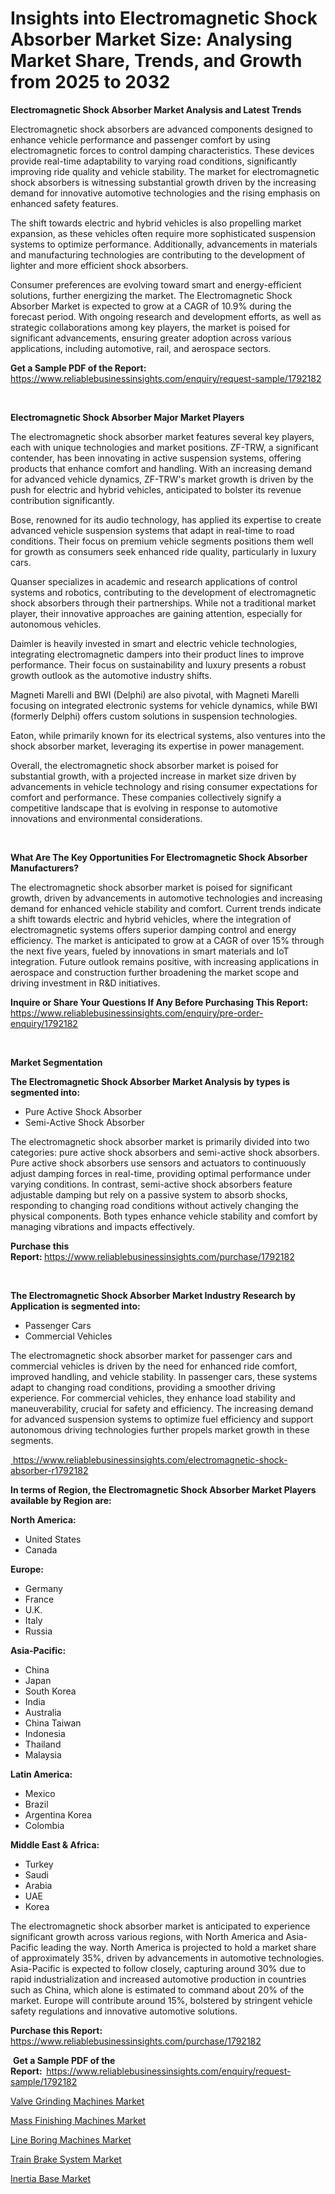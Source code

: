 <p><h1>Insights into Electromagnetic Shock Absorber Market Size: Analysing Market Share, Trends, and Growth from 2025 to 2032</h1></p><p><strong>Electromagnetic Shock Absorber Market Analysis and Latest Trends</strong></p>
<p><p>Electromagnetic shock absorbers are advanced components designed to enhance vehicle performance and passenger comfort by using electromagnetic forces to control damping characteristics. These devices provide real-time adaptability to varying road conditions, significantly improving ride quality and vehicle stability. The market for electromagnetic shock absorbers is witnessing substantial growth driven by the increasing demand for innovative automotive technologies and the rising emphasis on enhanced safety features.</p><p>The shift towards electric and hybrid vehicles is also propelling market expansion, as these vehicles often require more sophisticated suspension systems to optimize performance. Additionally, advancements in materials and manufacturing technologies are contributing to the development of lighter and more efficient shock absorbers. </p><p>Consumer preferences are evolving toward smart and energy-efficient solutions, further energizing the market. The Electromagnetic Shock Absorber Market is expected to grow at a CAGR of 10.9% during the forecast period. With ongoing research and development efforts, as well as strategic collaborations among key players, the market is poised for significant advancements, ensuring greater adoption across various applications, including automotive, rail, and aerospace sectors.</p></p>
<p><strong>Get a Sample PDF of the Report:&nbsp;</strong> <a href="https://www.reliablebusinessinsights.com/enquiry/request-sample/1792182?utm_campaign=101&utm_medium=2&utm_source=Github&utm_content=ia&utm_term=10042025&utm_id=electromagnetic-shock-absorber">https://www.reliablebusinessinsights.com/enquiry/request-sample/1792182</a></p>
<p>&nbsp;</p>
<p><strong>Electromagnetic Shock Absorber Major Market Players</strong></p>
<p><p>The electromagnetic shock absorber market features several key players, each with unique technologies and market positions. ZF-TRW, a significant contender, has been innovating in active suspension systems, offering products that enhance comfort and handling. With an increasing demand for advanced vehicle dynamics, ZF-TRW's market growth is driven by the push for electric and hybrid vehicles, anticipated to bolster its revenue contribution significantly.</p><p>Bose, renowned for its audio technology, has applied its expertise to create advanced vehicle suspension systems that adapt in real-time to road conditions. Their focus on premium vehicle segments positions them well for growth as consumers seek enhanced ride quality, particularly in luxury cars.</p><p>Quanser specializes in academic and research applications of control systems and robotics, contributing to the development of electromagnetic shock absorbers through their partnerships. While not a traditional market player, their innovative approaches are gaining attention, especially for autonomous vehicles.</p><p>Daimler is heavily invested in smart and electric vehicle technologies, integrating electromagnetic dampers into their product lines to improve performance. Their focus on sustainability and luxury presents a robust growth outlook as the automotive industry shifts.</p><p>Magneti Marelli and BWI (Delphi) are also pivotal, with Magneti Marelli focusing on integrated electronic systems for vehicle dynamics, while BWI (formerly Delphi) offers custom solutions in suspension technologies.</p><p>Eaton, while primarily known for its electrical systems, also ventures into the shock absorber market, leveraging its expertise in power management.</p><p>Overall, the electromagnetic shock absorber market is poised for substantial growth, with a projected increase in market size driven by advancements in vehicle technology and rising consumer expectations for comfort and performance. These companies collectively signify a competitive landscape that is evolving in response to automotive innovations and environmental considerations.</p></p>
<p>&nbsp;</p>
<p><strong>What Are The Key Opportunities For Electromagnetic Shock Absorber Manufacturers?</strong></p>
<p><p>The electromagnetic shock absorber market is poised for significant growth, driven by advancements in automotive technologies and increasing demand for enhanced vehicle stability and comfort. Current trends indicate a shift towards electric and hybrid vehicles, where the integration of electromagnetic systems offers superior damping control and energy efficiency. The market is anticipated to grow at a CAGR of over 15% through the next five years, fueled by innovations in smart materials and IoT integration. Future outlook remains positive, with increasing applications in aerospace and construction further broadening the market scope and driving investment in R&D initiatives.</p></p>
<p><strong>Inquire or Share Your Questions If Any Before Purchasing This Report:</strong> <a href="https://www.reliablebusinessinsights.com/enquiry/pre-order-enquiry/1792182?utm_campaign=101&utm_medium=2&utm_source=Github&utm_content=ia&utm_term=10042025&utm_id=electromagnetic-shock-absorber">https://www.reliablebusinessinsights.com/enquiry/pre-order-enquiry/1792182</a></p>
<p>&nbsp;</p>
<p><strong>Market Segmentation</strong></p>
<p><strong>The Electromagnetic Shock Absorber Market Analysis by types is segmented into:</strong></p>
<p><ul><li>Pure Active Shock Absorber</li><li>Semi-Active Shock Absorber</li></ul></p>
<p><p>The electromagnetic shock absorber market is primarily divided into two categories: pure active shock absorbers and semi-active shock absorbers. Pure active shock absorbers use sensors and actuators to continuously adjust damping forces in real-time, providing optimal performance under varying conditions. In contrast, semi-active shock absorbers feature adjustable damping but rely on a passive system to absorb shocks, responding to changing road conditions without actively changing the physical components. Both types enhance vehicle stability and comfort by managing vibrations and impacts effectively.</p></p>
<p><strong>Purchase this Report:&nbsp;</strong><a href="https://www.reliablebusinessinsights.com/purchase/1792182?utm_campaign=101&utm_medium=2&utm_source=Github&utm_content=ia&utm_term=10042025&utm_id=electromagnetic-shock-absorber">https://www.reliablebusinessinsights.com/purchase/1792182</a></p>
<p>&nbsp;</p>
<p><strong>The Electromagnetic Shock Absorber Market Industry Research by Application is segmented into:</strong></p>
<p><ul><li>Passenger Cars</li><li>Commercial Vehicles</li></ul></p>
<p><p>The electromagnetic shock absorber market for passenger cars and commercial vehicles is driven by the need for enhanced ride comfort, improved handling, and vehicle stability. In passenger cars, these systems adapt to changing road conditions, providing a smoother driving experience. For commercial vehicles, they enhance load stability and maneuverability, crucial for safety and efficiency. The increasing demand for advanced suspension systems to optimize fuel efficiency and support autonomous driving technologies further propels market growth in these segments.</p></p>
<p><a href="https://www.reliablebusinessinsights.com/electromagnetic-shock-absorber-r1792182?utm_campaign=101&utm_medium=2&utm_source=Github&utm_content=ia&utm_term=10042025&utm_id=electromagnetic-shock-absorber">&nbsp;https://www.reliablebusinessinsights.com/electromagnetic-shock-absorber-r1792182</a></p>
<p><strong>In terms of Region, the Electromagnetic Shock Absorber Market Players available by Region are:</strong></p>
<p>
    <p> <strong> North America: </strong>
        <ul>
            <li>United States</li>
            <li>Canada</li>
        </ul>
        </p> 
    <p> <strong> Europe: </strong>
        <ul>
            <li>Germany</li>
            <li>France</li>
            <li>U.K.</li>
            <li>Italy</li>
            <li>Russia</li>
        </ul>
        </p> 
    <p> <strong> Asia-Pacific: </strong>
        <ul>
            <li>China</li>
            <li>Japan</li>
            <li>South Korea</li>
            <li>India</li>
            <li>Australia</li>
            <li>China Taiwan</li>
            <li>Indonesia</li>
            <li>Thailand</li>
            <li>Malaysia</li>
        </ul>
        </p> 
    <p> <strong> Latin America: </strong>
        <ul>
            <li>Mexico</li>
            <li>Brazil</li>
            <li>Argentina Korea</li>
            <li>Colombia</li>
        </ul>
        </p> 
    <p> <strong> Middle East & Africa: </strong>
        <ul>
            <li>Turkey</li>
            <li>Saudi</li>
            <li>Arabia</li>
            <li>UAE</li>
            <li>Korea</li>
        </ul>
    </p>
    </p>
<p><p>The electromagnetic shock absorber market is anticipated to experience significant growth across various regions, with North America and Asia-Pacific leading the way. North America is projected to hold a market share of approximately 35%, driven by advancements in automotive technologies. Asia-Pacific is expected to follow closely, capturing around 30% due to rapid industrialization and increased automotive production in countries such as China, which alone is estimated to command about 20% of the market. Europe will contribute around 15%, bolstered by stringent vehicle safety regulations and innovative automotive solutions.</p></p>
<p><strong>Purchase this Report: </strong><a href="https://www.reliablebusinessinsights.com/purchase/1792182?utm_campaign=101&utm_medium=2&utm_source=Github&utm_content=ia&utm_term=10042025&utm_id=electromagnetic-shock-absorber">https://www.reliablebusinessinsights.com/purchase/1792182</a></p>
<p>&nbsp;<strong>Get a Sample PDF of the Report:&nbsp;&nbsp;</strong><a href="https://www.reliablebusinessinsights.com/enquiry/request-sample/1792182?utm_campaign=101&utm_medium=2&utm_source=Github&utm_content=ia&utm_term=10042025&utm_id=electromagnetic-shock-absorber">https://www.reliablebusinessinsights.com/enquiry/request-sample/1792182</a></p>
<p><strong></strong></p>
<p><p><a href="https://github.com/seibttullyjh/Market-Research-Report-List-1/blob/main/valve-grinding-machines-market.md?utm_campaign=101&utm_medium=2&utm_source=Github&utm_content=ia&utm_term=10042025&utm_id=electromagnetic-shock-absorber">Valve Grinding Machines Market</a></p><p><a href="https://github.com/storcweithzg/Market-Research-Report-List-1/blob/main/mass-finishing-machines-market.md?utm_campaign=101&utm_medium=2&utm_source=Github&utm_content=ia&utm_term=10042025&utm_id=electromagnetic-shock-absorber">Mass Finishing Machines Market</a></p><p><a href="https://github.com/dafertsuria/Market-Research-Report-List-1/blob/main/line-boring-machines-market.md?utm_campaign=101&utm_medium=2&utm_source=Github&utm_content=ia&utm_term=10042025&utm_id=electromagnetic-shock-absorber">Line Boring Machines Market</a></p><p><a href="https://github.com/shroffuhpa/Market-Research-Report-List-1/blob/main/train-brake-system-market.md?utm_campaign=101&utm_medium=2&utm_source=Github&utm_content=ia&utm_term=10042025&utm_id=electromagnetic-shock-absorber">Train Brake System Market</a></p><p><a href="https://github.com/azorrotutus/Market-Research-Report-List-1/blob/main/inertia-base-market.md?utm_campaign=101&utm_medium=2&utm_source=Github&utm_content=ia&utm_term=10042025&utm_id=electromagnetic-shock-absorber">Inertia Base Market</a></p></p>